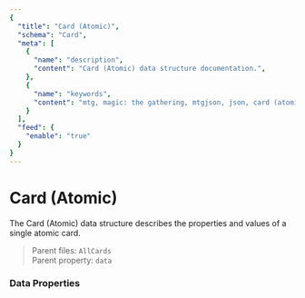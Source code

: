 ```yaml
---
{
  "title": "Card (Atomic)",
  "schema": "Card",
  "meta": [
    {
      "name": "description",
      "content": "Card (Atomic) data structure documentation.",
    },
    {
      "name": "keywords",
      "content": "mtg, magic: the gathering, mtgjson, json, card (atomic)",
    }
  ],
  "feed": {
    "enable": "true"
  }
}
---
```


# Card (Atomic)

The Card (Atomic) data structure describes the properties and values of a single atomic card.

> Parent files: `AllCards`  
> Parent property: `data`  

### Data Properties

<Documentation/>
